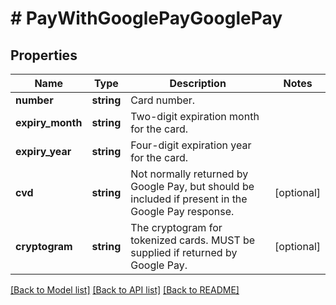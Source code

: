 # # PayWithGooglePayGooglePay

## Properties

Name | Type | Description | Notes
------------ | ------------- | ------------- | -------------
**number** | **string** | Card number. |
**expiry_month** | **string** | Two-digit expiration month for the card. |
**expiry_year** | **string** | Four-digit expiration year for the card. |
**cvd** | **string** | Not normally returned by Google Pay, but should be included if present in the Google Pay response. | [optional]
**cryptogram** | **string** | The cryptogram for tokenized cards. MUST be supplied if returned by Google Pay. | [optional]

[[Back to Model list]](../../README.md#models) [[Back to API list]](../../README.md#endpoints) [[Back to README]](../../README.md)
